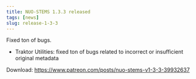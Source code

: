 ```yaml
---
title: NUO-STEMS 1.3.3 released
tags: [news]
slug: release-1-3-3
---
```


Fixed ton of bugs.

<!-- truncate -->

- Traktor Utilities: fixed ton of bugs related to incorrect or insufficient original metadata

Download: https://www.patreon.com/posts/nuo-stems-v1-3-3-39932637
